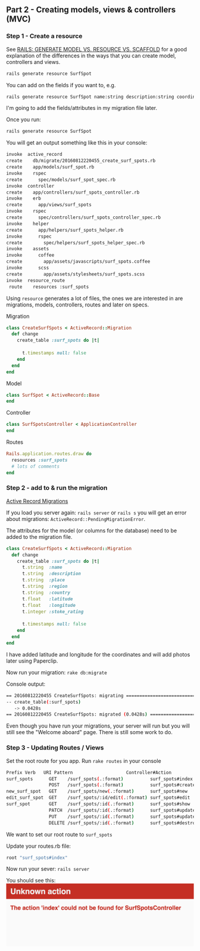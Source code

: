 ## Part 2 - Creating models, views & controllers (MVC)

### Step 1 - Create a resource

See [RAILS: GENERATE MODEL VS. RESOURCE VS. SCAFFOLD](http://www.korenlc.com/rails-generate-model-vs-resourse-vs-scaffold/) for a good explanation of the differences in the ways that you can create model, controllers and views.

```bash
rails generate resource SurfSpot
```

You can add on the fields if you want to, e.g.
```bash
rails generate resource SurfSpot name:string description:string coordinates:integer # etc
```

I'm going to add the fields/attributes in my migration file later.

Once you run:
```bash
rails generate resource SurfSpot
```
You will get an output something like this in your console:

```bash
invoke  active_record
create    db/migrate/20160812220455_create_surf_spots.rb
create    app/models/surf_spot.rb
invoke    rspec
create      spec/models/surf_spot_spec.rb
invoke  controller
create    app/controllers/surf_spots_controller.rb
invoke    erb
create      app/views/surf_spots
invoke    rspec
create      spec/controllers/surf_spots_controller_spec.rb
invoke    helper
create      app/helpers/surf_spots_helper.rb
invoke      rspec
create        spec/helpers/surf_spots_helper_spec.rb
invoke    assets
invoke      coffee
create        app/assets/javascripts/surf_spots.coffee
invoke      scss
create        app/assets/stylesheets/surf_spots.scss
invoke  resource_route
 route    resources :surf_spots
```

Using `resource` generates a lot of files, the ones we are interested in are migrations, models, controllers, routes and later on specs.

Migration
```ruby
class CreateSurfSpots < ActiveRecord::Migration
  def change
    create_table :surf_spots do |t|

      t.timestamps null: false
    end
  end
end
```
Model
```ruby
class SurfSpot < ActiveRecord::Base
end
```
Controller
```ruby
class SurfSpotsController < ApplicationController
end
```
Routes
```ruby
Rails.application.routes.draw do
  resources :surf_spots
  # lots of comments
end
```

### Step 2 - add to & run the migration

[Active Record Migrations](http://guides.rubyonrails.org/active_record_migrations.html)

If you load you server again:
`rails server` or `rails s`
you will get an error about migrations:
`ActiveRecord::PendingMigrationError`.

The attributes for the model (or columns for the database) need to be added to the migration file.

```ruby
class CreateSurfSpots < ActiveRecord::Migration
  def change
    create_table :surf_spots do |t|
      t.string  :name
      t.string  :description
      t.string  :place
      t.string  :region
      t.string  :country
      t.float   :latitude
      t.float   :longitude
      t.integer :stoke_rating

      t.timestamps null: false
    end
  end
end
```
I have added latitude and longitude for the coordinates and will add photos later using Paperclip.

Now run your migration:
`rake db:migrate`

Console output:
```bash
== 20160812220455 CreateSurfSpots: migrating ==================================
-- create_table(:surf_spots)
   -> 0.0428s
== 20160812220455 CreateSurfSpots: migrated (0.0428s) =========================
```
Even though you have run your migrations, your server will run but you will still see the "Welcome aboard" page. There is still some work to do.


### Step 3 - Updating Routes / Views
Set the root route for you app.
Run `rake routes` in your console

```bash
Prefix Verb   URI Pattern                    Controller#Action
surf_spots      GET    /surf_spots(.:format)          surf_spots#index
                POST   /surf_spots(.:format)          surf_spots#create
new_surf_spot   GET    /surf_spots/new(.:format)      surf_spots#new
edit_surf_spot  GET    /surf_spots/:id/edit(.:format) surf_spots#edit
surf_spot       GET    /surf_spots/:id(.:format)      surf_spots#show
                PATCH  /surf_spots/:id(.:format)      surf_spots#update
                PUT    /surf_spots/:id(.:format)      surf_spots#update
                DELETE /surf_spots/:id(.:format)      surf_spots#destroy
```
We want to set our root route to `surf_spots`

Update your routes.rb file:
```ruby
root "surf_spots#index"
```

Now run your sever:
`rails server`

You should see this:
![unknown_index_action](images/index_action.png)
